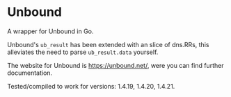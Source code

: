 # Unbound

A wrapper for Unbound in Go.

Unbound's `ub_result` has been extended with an slice of dns.RRs, this alleviates
the need to parse `ub_result.data` yourself.

The website for Unbound is https://unbound.net/, were you can find further documentation.

Tested/compiled to work for versions: 1.4.19, 1.4.20, 1.4.21.
